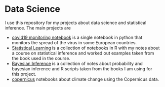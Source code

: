 Data Science  
===========
I use this repository for my projects about data science and statistical inference. The main projects are

 - [covid19 monitoring notebook](python/covid19/covid19-monitoring-notebook.ipynb) is a single notebook in python that monitors the spread of the 
    virus in some European countries. 
 - [Statistical Learning](r/stat_learning/chapter1.ipynb) is a collection of notebooks in R with my notes about a course on 
statistical inference and worked out examples taken from the book used in the course. 
 - [Bayesian Inference](r/rethinking/probability.ipynb) is a collection 
of notes about probability and bayesian inference and R scripts taken 
from the books I am using for this project.  
- [copernicus](python/copernicus/solar_radiation.ipynb) notebooks about climate change using the Copernicus 
data.
  

